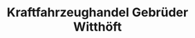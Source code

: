 ---
title: "Kraftfahrzeughandel Gebrüder Witthöft"
url: /bad-oldesloe/kraftfahrzeughandel-gebrueder-witthoeft/
shop: Autohaus
---